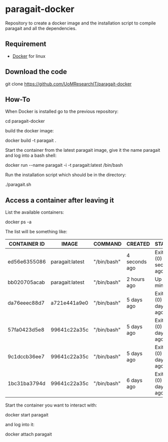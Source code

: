 # paragait-docker

Repository to create a docker image and the installation script
to compile paragait and all the dependencies.

## Requirement

- [Docker](https://www.docker.com/) for linux 

## Download the code

git clone https://github.com/UoMResearchIT/paragait-docker

## How-To

When Docker is installed go to the previous repository:

  cd paragait-docker

build the docker image:

  docker build -t paragait .

Start the container from the latest paragait image, give it the name paragait and log into a bash shell:

  docker run --name paragait -i -t paragait:latest /bin/bash
  
Run the installation script which should be in the directory:

  ./paragait.sh

## Access a container after leaving it

List the available containers:

  docker ps -a

The list will be something like:

CONTAINER ID | IMAGE | COMMAND | CREATED | STATUS  | PORTS | NAMES
------------ | ----- | ------- | ------- | ------- | ------| -----
ed56e6355086    |    paragait:latest  |   "/bin/bash"   |      4 seconds ago  |     Exited (0) 1 second ago   |     |               paragait
bb020705acab    |    paragait:latest  |   "/bin/bash"   |      2 hours ago   |      Up 39 minutes             |     |              paragait0.5
da76eeec88d7    |    a721e441a9e0    |    "/bin/bash"   |      5 days ago    |      Exited (0) 4 days ago     |     |              paragait0.4
57fa0423d5e8    |    99641c22a35c    |    "/bin/bash"   |      5 days ago    |      Exited (0) 5 days ago     |     |               paragait0.3
9c1dccb36ee7    |    99641c22a35c    |    "/bin/bash"   |      5 days ago    |      Exited (0) 5 days ago     |     |               paragait0.2
1bc31ba3794d    |    99641c22a35c    |    "/bin/bash"   |      6 days ago    |      Exited (0) 5 days ago     |     |               paragait0.1

Start the container you want to interact with:

  docker start paragait
  
and log into it:

  docker attach paragait


